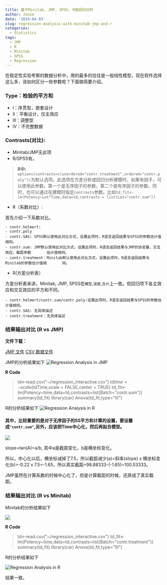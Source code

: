 ```yaml
---
title: 基于Minitab, JMP, SPSS, R做回归分析
author: Jonie
date: '2019-04-03'
slug: regression-analysis-with-minitab-jmp-and-r
categories:
  - Statistics
tags:
  - JMP
  - R
  - Minitab
  - SPSS
  - Regression
---
```


在稳定性实验考察的数据分析中，用的最多的往往是一般线性模型，现在软件选择这么多，该如何区分一些参数呢？下面做简要介绍。

### Type：检验的平方和

- I：序贯型，嵌套设计
- II：平衡设计，仅主效应
- III：调整型
- IV：不完整数据

### Contrasts(对比):

- Minitab/JMP无此项
- R/SPSS有。

>**R中:**
`options(contrasts=c(unordered="contr.treatment",ordered="contr.poly"))`为默认选项。此选项在方差分析或回归分析建模时，如果有因子，可以使用此参数。第一个是无序因子的参数，第二个是有序因子的参数。同时，也可以通过在建模时指定`contrasts`参数。比如`td_fit<-lm(Potency~Lot*Time,data=td,contrasts = list(Lot="contr.sum"))`

- R（系数对比）:    

首先介绍一下系数对比。

    - contr.helmert:
    - contr.poly
    - contr.SAS: SPSS默认使用此对比方式，设置此项时，R语言返回结果与SPSS的参数估计值相同。
    - contr.sum: JMP默认使用此对比方式，设置此项时，R语言返回结果与JMP的协变量，交互效应，截距参数       估计值相同。
    - contr.treatment：Minitab默认使用此对比方式，设置此项时，R语言返回结果与Minitab的参数估计值相       同。


- R(方差分析表）

方差分析表来讲，Minitab, JMP, SPSS在`模型`,`误差`,`合计`上一致。但回归项下各主效应和交互效应的平方和不同。   

    - contr.helmert/contr.sum/contr.poly:设置此项时，R语言返回结果与SPSS的参数估计值相同。
    - contr.SAS: 无具体描述
    - contr.treatment：无具体描述
    
### 结果输出对比 (R vs JMP)

**文件下载：**

[JMP 文件](https://datasciences-1255638709.cos.ap-shanghai.myqcloud.com/Regression_interactive.jmp)
[CSV 数据文件](https://datasciences-1255638709.cos.ap-shanghai.myqcloud.com/Regression_interactive.csv)

JMP的分析结果如下
![Regression Analysis in JMP](https://datasciences-1255638709.cos.ap-shanghai.myqcloud.com/regression_JMP.JPG)

**R Code**

>td<-read.csv("~/regression_interactive.csv")
td$time<-scale(td$Time,scale = FALSE,center = TRUE)
td_fit<-lm(Potency~time,data=td,contrasts=list(Batch="contr.sum"))
summary(td_fit)
library(car)
Anova(td_fit,type="III")


R的分析结果如下
![Regression Analysis in R](https://datasciences-1255638709.cos.ap-shanghai.myqcloud.com/Regression_R.png)

#### 其中，比较重要的是对于无序因子的SS平方和计算的设置，要设置成`"contr.sum"`,另外，应该把Time中心化，然后再拟合模型。

![](https://datasciences-1255638709.cos.ap-shanghai.myqcloud.com/Regression_intercept.png)

slope=tan(A)=a/b, 其中a是截距变化，b是横坐标变化。

所以，中心化以后，横坐标减掉了7.5，所以截距减少(a)=斜率(slope) x 横坐标变化(b)=-0.22 x 7.5=-1.65，所以真实截距=98.88333-(-1.65)=100.53333。

JMP虽然在计算系数的时候中心化了，但是计算截距的时候，还原成了真实截距。


### 结果输出对比 (R vs Minitab)

Minitab的分析结果如下

![](https://blog-1255638709.cos.ap-chengdu.myqcloud.com/RegressionMinitab.png)


**R Code**

>td<-read.csv("~/regression_interactive.csv")
td_fit<-lm(Potency~time,data=td,contrasts=list(Batch="contr.treatment"))
summary(td_fit)
library(car)
Anova(td_fit,type="III")


R的分析结果如下

![Regression Analysis in R](https://blog-1255638709.cos.ap-chengdu.myqcloud.com/Regression_R2.png)

结果一致。